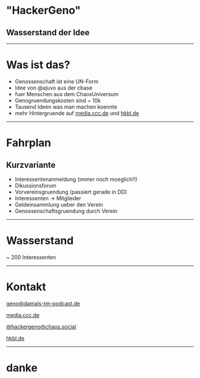 <!-- $theme: gaia -->


# "HackerGeno"
## Wasserstand der Idee

---

# Was ist das?

* Genossenschaft ist eine UN-Form
* Idee von @ajuvo aus der cbase
* fuer Menschen aus dem ChaosUniversum
* Genogruendungskosten sind ~ 10k 
* Tausend Ideen was man machen koennte
* mehr Hintergruende auf [media.ccc.de](https://media.ccc.de/v/35c3chaoswest-37-hacker-eg-genossenschaft-fr-chaosnahes-wirtschaften) und [hkbl.de](http://hkbl.de)

---

# Fahrplan 
## Kurzvariante

* Interessentenanmeldung (immer noch moeglich!!)
* Dikussionsforum
* Vorvereinsgruendung (passiert gerade in DD)
* Interessenten -> Mitglieder
* Geldeinsammlung ueber den Verein
* Genossenschaftsgruendung durch Verein

---


# Wasserstand

~ 200 Interessenten

---

# Kontakt

[geno@damals-tm-podcast.de](mailto:geno@damals-tm-podcast.de)

[media.ccc.de](https://media.ccc.de/v/35c3chaoswest-37-hacker-eg-genossenschaft-fr-chaosnahes-wirtschaften)

[@hackergeno@chaos.social](https://chaos.social/@HackerGeno)

[hkbl.de](http://hkbl.de)

---

# danke	